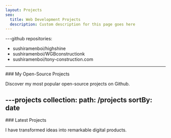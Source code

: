 ```yaml
---
layout: Projects
seo:
  title: Web Development Projects
  description: Custom description for this page goes here
---
```


---github
repositories:
  - sushiramenboi/highshine
  - sushiramenboi/WGBconstructionk
  - sushiramenboi/tony-construction.com
---

<PageTitle>
  ### My Open-Source Projects
</PageTitle>

Discover my most popular open-source projects on Github.



---projects
collection:
  path: /projects
  sortBy: date
---

<PageTitle>
  ### Latest Projects
</PageTitle>

I have transformed ideas into remarkable digital products.
